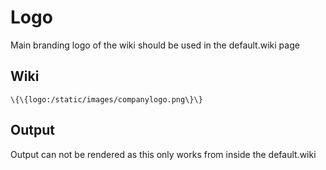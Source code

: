 Logo
====

Main branding logo of the wiki should be used in the default.wiki page

Wiki
----

~~~~ {.sourceCode .python}
\{\{logo:/static/images/companylogo.png\}\}
~~~~

Output
------

Output can not be rendered as this only works from inside the
default.wiki
